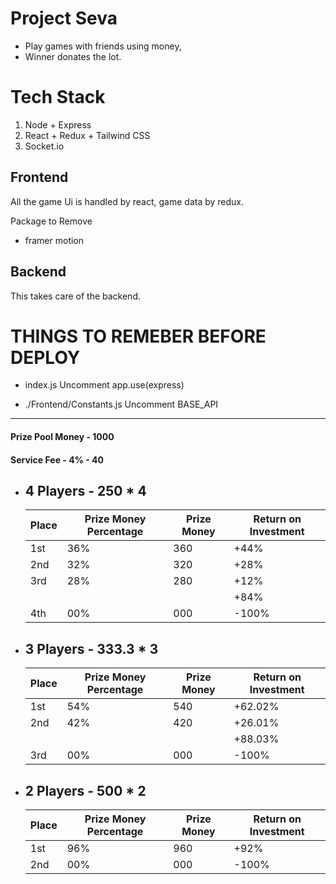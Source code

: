 # Project Seva

- Play games with friends using money,
- Winner donates the lot.

# Tech Stack

1. Node + Express
2. React + Redux + Tailwind CSS
3. Socket.io

## Frontend

All the game Ui is handled by react, game data by redux.

Package to Remove
- framer motion

## Backend

This takes care of the backend.

# THINGS TO REMEBER BEFORE DEPLOY

- index.js
  Uncomment app.use(express)

- ./Frontend/Constants.js
  Uncomment BASE_API

---

#### Prize Pool Money - 1000

#### Service Fee - 4% - 40

- ## 4 Players - 250 \* 4

  | Place | Prize Money Percentage | Prize Money | Return on Investment |
  | ----- | ---------------------- | ----------- | -------------------- |
  | 1st   | 36%                    | 360         | +44%                 |
  | 2nd   | 32%                    | 320         | +28%                 |
  | 3rd   | 28%                    | 280         | +12%                 |
  |       |                        |             | +84%                 |
  | 4th   | 00%                    | 000         | -100%                |

- ## 3 Players - 333.3 \* 3

  | Place | Prize Money Percentage | Prize Money | Return on Investment |
  | ----- | ---------------------- | ----------- | -------------------- |
  | 1st   | 54%                    | 540         | +62.02%              |
  | 2nd   | 42%                    | 420         | +26.01%              |
  |       |                        |             | +88.03%              |
  | 3rd   | 00%                    | 000         | -100%                |

- ## 2 Players - 500 \* 2
  | Place | Prize Money Percentage | Prize Money | Return on Investment |
  | ----- | ---------------------- | ----------- | -------------------- |
  | 1st   | 96%                    | 960         | +92%                 |
  | 2nd   | 00%                    | 000         | -100%                |
